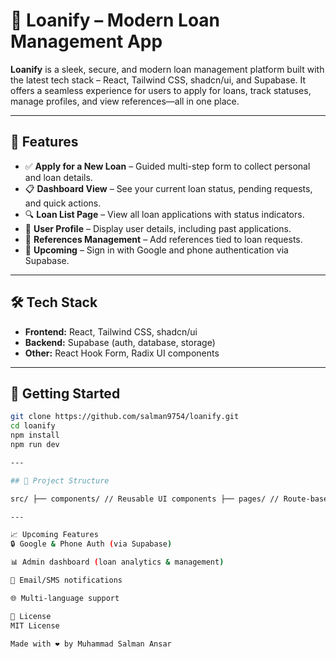 # 💸 Loanify – Modern Loan Management App

**Loanify** is a sleek, secure, and modern loan management platform built with the latest tech stack – React, Tailwind CSS, shadcn/ui, and Supabase. It offers a seamless experience for users to apply for loans, track statuses, manage profiles, and view references—all in one place.

---

## 🚀 Features

- ✅ **Apply for a New Loan** – Guided multi-step form to collect personal and loan details.
- 📋 **Dashboard View** – See your current loan status, pending requests, and quick actions.
- 🔍 **Loan List Page** – View all loan applications with status indicators.
- 👤 **User Profile** – Display user details, including past applications.
- 🔁 **References Management** – Add references tied to loan requests.
- 📱 **Upcoming** – Sign in with Google and phone authentication via Supabase.

---

## 🛠 Tech Stack

- **Frontend:** React, Tailwind CSS, shadcn/ui
- **Backend:** Supabase (auth, database, storage)
- **Other:** React Hook Form, Radix UI components

---

## 🧪 Getting Started

```bash
git clone https://github.com/salman9754/loanify.git
cd loanify
npm install
npm run dev

---

## 📂 Project Structure

src/ ├── components/ // Reusable UI components ├── pages/ // Route-based pages ├── utils/ // Utility functions ├── context/ // React Context providers └── styles/ // Tailwind & global styles

---

📈 Upcoming Features
🔒 Google & Phone Auth (via Supabase)

📊 Admin dashboard (loan analytics & management)

📩 Email/SMS notifications

🌐 Multi-language support

📄 License
MIT License

Made with ❤️ by Muhammad Salman Ansar
